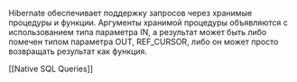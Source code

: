 Hibernate обеспечивает поддержку запросов через хранимые процедуры и функции. Аргументы хранимой процедуры объявляются с использованием типа параметра IN, а результат может быть либо помечен типом параметра OUT, REF_CURSOR, либо он может просто возвращать результат как функция.

[[Native SQL Queries]]